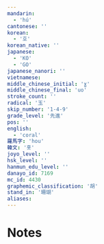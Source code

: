 ```yaml
---
mandarin:
  - 'hú'
cantonese: ''
korean:
  - '호'
korean_native: ''
japanese:
  - 'KO'
  - 'GO'
japanese_nanori: ''
vietnamese:
middle_chinese_initial: 'ɣ'
middle_chinese_final: 'uo'
stroke_count: ''
radical: '玉'
skip_number: '1-4-9'
grade_level: '先進'
pos: ''
english:
  - 'coral'
羅馬字: 'hou'
韓文: '홋'
joyo_level: ''
hsk_level: ''
hanmun_edu_level: ''
danayo_id: 7169
mc_id: 4430
graphemic_classification: '胡'
stand_in: '珊瑚'
aliases:
---
```


# Notes
